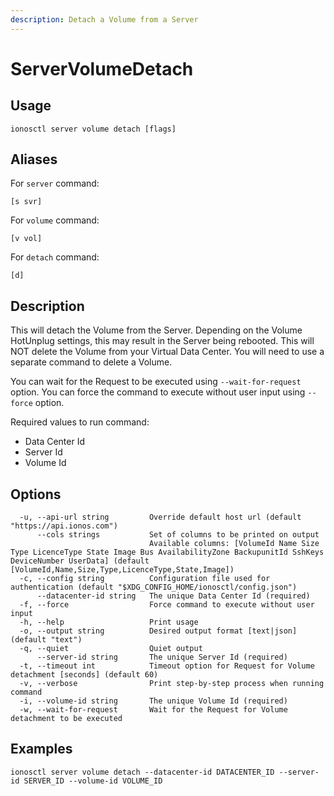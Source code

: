 ```yaml
---
description: Detach a Volume from a Server
---
```


# ServerVolumeDetach

## Usage

```text
ionosctl server volume detach [flags]
```

## Aliases

For `server` command:

```text
[s svr]
```

For `volume` command:

```text
[v vol]
```

For `detach` command:

```text
[d]
```

## Description

This will detach the Volume from the Server. Depending on the Volume HotUnplug settings, this may result in the Server being rebooted. This will NOT delete the Volume from your Virtual Data Center. You will need to use a separate command to delete a Volume.

You can wait for the Request to be executed using `--wait-for-request` option. You can force the command to execute without user input using `--force` option.

Required values to run command:

* Data Center Id
* Server Id
* Volume Id

## Options

```text
  -u, --api-url string         Override default host url (default "https://api.ionos.com")
      --cols strings           Set of columns to be printed on output 
                               Available columns: [VolumeId Name Size Type LicenceType State Image Bus AvailabilityZone BackupunitId SshKeys DeviceNumber UserData] (default [VolumeId,Name,Size,Type,LicenceType,State,Image])
  -c, --config string          Configuration file used for authentication (default "$XDG_CONFIG_HOME/ionosctl/config.json")
      --datacenter-id string   The unique Data Center Id (required)
  -f, --force                  Force command to execute without user input
  -h, --help                   Print usage
  -o, --output string          Desired output format [text|json] (default "text")
  -q, --quiet                  Quiet output
      --server-id string       The unique Server Id (required)
  -t, --timeout int            Timeout option for Request for Volume detachment [seconds] (default 60)
  -v, --verbose                Print step-by-step process when running command
  -i, --volume-id string       The unique Volume Id (required)
  -w, --wait-for-request       Wait for the Request for Volume detachment to be executed
```

## Examples

```text
ionosctl server volume detach --datacenter-id DATACENTER_ID --server-id SERVER_ID --volume-id VOLUME_ID
```


